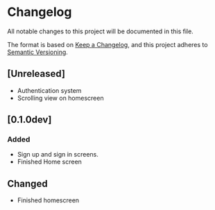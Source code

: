 # Changelog

All notable changes to this project will be documented in this file.

The format is based on [Keep a Changelog](https://keepachangelog.com/en/1.0.0/),
and this project adheres to [Semantic Versioning](https://semver.org/spec/v2.0.0.html).

## [Unreleased]

- Authentication system
- Scrolling view on homescreen

## [0.1.0dev]

### Added

- Sign up and sign in screens.
- Finished Home screen

## Changed

- Finished homescreen
